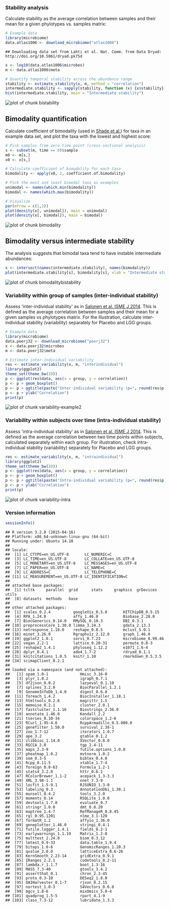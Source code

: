 
### Stability analysis 

Calculate stability as the average correlation between samples and their
mean for a given phylotypes vs. samples matrix:


```r
# Example data
library(microbiome)
data.atlas1006 <- download_microbiome("atlas1006")
```

```
## Downloading data set from Lahti et al. Nat. Comm. from Data Dryad: http://doi.org/10.5061/dryad.pk75d
```

```r
x <- log10(data.atlas1006$microbes)
m <- data.atlas1006$meta

# Quantify temporal stability across the abundance range
stability <- estimate_stability(x, m, method = "correlation")
intermediate.stability <- sapply(stability, function (x) {x$stability})
hist(intermediate.stability, main = "Intermediate stability")
```

![plot of chunk bistability](figure/bistability-1.png) 


## Bimodality quantification

Calculate coefficient of bimodality (used in [Shade et
al.](http://mbio.asm.org/content/5/4/e01371-14)) for taxa in an
example data set, and plot the taxa with the lowest and highest score:


```r
# Pick samples from zero time point (cross-sectional analysis)
s <- subset(m, time == 0)$sample
m0 <- m[s,]
x0 <- x[s,]

# Calculate coefficient of bimodality for each taxa
bimodality <- apply(x0, 2, coefficient.of.bimodality)

# Pick the most and least bimodal taxa as examples
unimodal <- names(which.min(bimodality))
bimodal <- names(which.max(bimodality))

# Visualize
par(mfrow = c(1,2))
plot(density(x[, unimodal]), main = unimodal)
plot(density(x[, bimodal]), main = bimodal)
```

![plot of chunk bimodality](figure/bimodality-1.png) 

## Bimodality versus intermediate stability

The analysis suggests that bimodal taxa tend to have instable intermediate abundances:


```r
s <- intersect(names(intermediate.stability), names(bimodality))
plot(intermediate.stability[s], bimodality[s], xlab = "Intermediate stability", ylab = "Bimodality")
```

![plot of chunk bimodalitybistability](figure/bimodalitybistability-1.png) 


### Variability within group of samples (inter-individual stability)

Assess 'inter-individual stability' as in [Salonen et al. ISME J 2014](http://www.nature.com/ismej/journal/v8/n11/full/ismej201463a.html). This is defined as the average correlation between samples and their mean for a given samples vs phylotypes matrix. For the illustration, calculate inter-individual stability (variability) separately for Placebo and LGG groups.


```r
# Example data
library(microbiome)
data.peerj32 <- download_microbiome("peerj32")
x <- data.peerj32$microbes
m <- data.peerj32$meta

# Estimate inter-individual variability
res <- estimate_variability(x, m, "interindividual")
library(ggplot2)
theme_set(theme_bw(20))
p <- ggplot(res$data, aes(x = group, y = correlation))
p <- p + geom_boxplot()
p <- p + ggtitle(paste("Inter-individual variability (p=", round(res$p.value, 6), ")"))
p <- p + ylab("Correlation")
print(p)
```

![plot of chunk variability-example2](figure/variability-example2-1.png) 


### Variability within subjects over time (intra-individual stability)

Assess 'intra-individual stability' as in [Salonen et al. ISME J 2014](http://www.nature.com/ismej/journal/v8/n11/full/ismej201463a.html). This is defined as the average correlation between two time points within subjects, calculated separately within each group. For illustration, check intra-individual stability (variability) separately for Placebo and LGG groups.


```r
res <- estimate_variability(x, m, "intraindividual")
library(ggplot2)
theme_set(theme_bw(20))
p <- ggplot(res$data, aes(x = group, y = correlation))
p <- p + geom_boxplot()
p <- p + ggtitle(paste("Intra-individual variability (p=", round(res$p.value, 6), ")"))
p <- p + ylab("Correlation")
print(p)
```

![plot of chunk variability-intra](figure/variability-intra-1.png) 



### Version information


```r
sessionInfo()
```

```
## R version 3.2.0 (2015-04-16)
## Platform: x86_64-unknown-linux-gnu (64-bit)
## Running under: Ubuntu 14.10
## 
## locale:
##  [1] LC_CTYPE=en_US.UTF-8       LC_NUMERIC=C              
##  [3] LC_TIME=en_US.UTF-8        LC_COLLATE=en_US.UTF-8    
##  [5] LC_MONETARY=en_US.UTF-8    LC_MESSAGES=en_US.UTF-8   
##  [7] LC_PAPER=en_US.UTF-8       LC_NAME=C                 
##  [9] LC_ADDRESS=C               LC_TELEPHONE=C            
## [11] LC_MEASUREMENT=en_US.UTF-8 LC_IDENTIFICATION=C       
## 
## attached base packages:
##  [1] tcltk     parallel  grid      stats     graphics  grDevices utils    
##  [8] datasets  methods   base     
## 
## other attached packages:
##  [1] scales_0.2.4          googleVis_0.5.8       HITChipDB_0.5.15     
##  [4] RPA_1.24.0            affy_1.46.0           Biobase_2.28.0       
##  [7] BiocGenerics_0.14.0   RMySQL_0.10.3         DBI_0.3.1            
## [10] preprocessCore_1.30.0 limma_3.24.3          gdata_2.13.3         
## [13] netresponse_1.18.0    reshape_0.8.5         mclust_5.0.1         
## [16] minet_3.26.0          Rgraphviz_2.12.0      graph_1.46.0         
## [19] ggplot2_1.0.1         sorvi_0.7.23          microbiome_0.99.46   
## [22] vegan_2.2-1           lattice_0.20-31       permute_0.8-3        
## [25] reshape2_1.4.1        phyloseq_1.12.2       e1071_1.6-4          
## [28] dplyr_0.4.1           ade4_1.7-2            rdryad_0.1.1         
## [31] knitcitations_1.0.5   knitr_1.10            rmarkdown_0.5.3.5    
## [34] scimapClient_0.2.1   
## 
## loaded via a namespace (and not attached):
##   [1] spam_1.0-1              Hmisc_3.16-0           
##   [3] plyr_1.8.2              igraph_0.7.1           
##   [5] df2json_0.0.2           lazyeval_0.1.10        
##   [7] splines_3.2.0           BiocParallel_1.2.1     
##   [9] GenomeInfoDb_1.4.0      digest_0.6.8           
##  [11] foreach_1.4.2           BiocInstaller_1.18.1   
##  [13] htmltools_0.2.6         magrittr_1.5           
##  [15] memoise_0.2.1           cluster_2.0.1          
##  [17] fastcluster_1.1.16      Biostrings_2.36.0      
##  [19] annotate_1.46.0         Kendall_2.2            
##  [21] tseries_0.10-34         colorspace_1.2-6       
##  [23] RCurl_1.95-4.6          RcppArmadillo_0.5.000.0
##  [25] genefilter_1.50.0       survival_2.38-1        
##  [27] zoo_1.7-12              iterators_1.0.7        
##  [29] ape_3.2                 gtable_0.1.2           
##  [31] zlibbioc_1.14.0         XVector_0.8.0          
##  [33] RGCCA_2.0               tgp_2.4-11             
##  [35] maps_2.3-9              futile.options_1.0.0   
##  [37] pheatmap_1.0.2          mvtnorm_1.0-2          
##  [39] som_0.3-5               bibtex_0.4.0           
##  [41] Rcpp_0.11.5             xtable_1.7-4           
##  [43] foreign_0.8-63          Formula_1.2-1          
##  [45] stats4_3.2.0            httr_0.6.1             
##  [47] RColorBrewer_1.1-2      acepack_1.3-3.3        
##  [49] XML_3.98-1.1            nnet_7.3-9             
##  [51] locfit_1.5-9.1          RJSONIO_1.3-0          
##  [53] labeling_0.3            AnnotationDbi_1.30.1   
##  [55] munsell_0.4.2           tools_3.2.0            
##  [57] moments_0.14            RSQLite_1.0.0          
##  [59] devtools_1.7.0          evaluate_0.7           
##  [61] stringr_1.0.0           dmt_0.8.20             
##  [63] maptree_1.4-7           RefManageR_0.8.45      
##  [65] rgl_0.95.1201           nlme_3.1-120           
##  [67] formatR_1.2             affyio_1.36.0          
##  [69] geneplotter_1.46.0      stringi_0.4-1          
##  [71] futile.logger_1.4.1     fields_8.2-1           
##  [73] earlywarnings_1.1.19    Matrix_1.2-0           
##  [75] multtest_2.24.0         biom_0.3.12            
##  [77] lmtest_0.9-33           data.table_1.9.4       
##  [79] bitops_1.0-6            GenomicRanges_1.20.3   
##  [81] qvalue_2.0.0            latticeExtra_0.6-26    
##  [83] KernSmooth_2.23-14      gridExtra_0.9.1        
##  [85] IRanges_2.2.1           codetools_0.2-11       
##  [87] lambda.r_1.1.7          boot_1.3-16            
##  [89] MASS_7.3-40             gtools_3.4.2           
##  [91] assertthat_0.1          chron_2.3-45           
##  [93] proto_0.3-10            DESeq2_1.8.0           
##  [95] OAIHarvester_0.1-7      rjson_0.2.15           
##  [97] nortest_1.0-3           S4Vectors_0.6.0        
##  [99] mgcv_1.8-6              mixOmics_5.0-4         
## [101] quadprog_1.5-5          rpart_4.1-9            
## [103] class_7.3-12            lubridate_1.3.3
```

